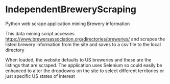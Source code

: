 # IndependentBreweryScraping
Python web scrape application mining Brewery information

This data mining script accesses https://www.brewersassociation.org/directories/breweries/ and scrapes the listed brewery information from the site and saves to a csv file to the local directory

When loaded, the website defaults to US breweries and these are the listings that are scraped. The application uses Selenium so could easily be enhanced to alter the dropdowns on the site to select different territories or just specific US states of interest 
